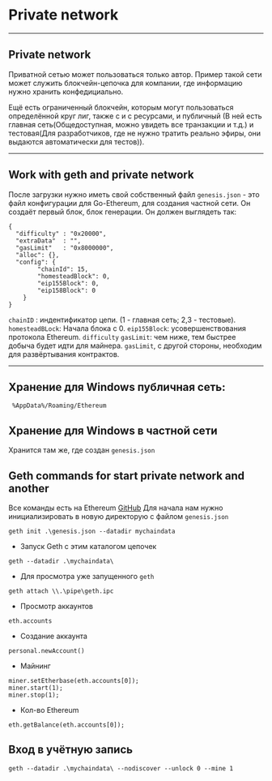 # Private network

<hr>

## Private network 
Приватной сетью может пользоваться только автор. Пример такой сети может служить блокчейн-цепочка для компании, где информацию нужно хранить конфедициально.

Ещё есть ограниченный блокчейн, которым могут пользоваться определённой круг лиг, также с и с ресурсами, и публичный (В ней есть главная сеть(Общедоступная, можно увидеть все транзакции и т.д.) и тестовая(Для разработчиков, где не нужно тратить реально эфиры, они выдаются автоматически для тестов)).

<hr>

## Work with geth and private network
После загрузки нужно иметь свой собственный файл `genesis.json` - это файл конфигурации для Go-Ethereum, для создания частной сети. Он создаёт первый блок, блок генерации. Он должен выглядеть так:

```
{
  "difficulty" : "0x20000",
  "extraData"  : "",
  "gasLimit"   : "0x8000000",
  "alloc": {},
  "config": {
        "chainId": 15,
        "homesteadBlock": 0,
        "eip155Block": 0,
        "eip158Block": 0
    }
}
```

`chainID` : индентификатор цепи. (1 - главная сеть; 2,3 - тестовые).
`homesteadBLock`: Начала блока с 0.
`eip155Block`: усовершенствования протокола Ethereum.
`difficulty` `gasLimit`: чем ниже, тем быстрее добыча будет идти для майнера. `gasLimit`, с другой стороны, необходим для развёртывания контрактов.

<hr>

## Хранение для Windows публичная сеть:

```
 %AppData%/Roaming/Ethereum
```

## Хранение для Windows в частной сети

Хранится там же, где создан `genesis.json`

## Geth commands for start private network and another

Все команды есть на Ethereum [GitHub](https://github.com/ethereum/wiki/wiki/JSON-RPC)
Для начала нам нужно инициализировать в новую директорую с файлом `genesis.json`

```
geth init .\genesis.json --datadir mychaindata
```

* Запуск Geth с этим каталогом цепочек
```
geth --datadir .\mychaindata\
```

* Для просмотра уже запущенного `geth`
```
geth attach \\.\pipe\geth.ipc
```

* Просмотр аккаунтов
```
eth.accounts
```

* Создание аккаунта
```
personal.newAccount()
```

* Майнинг
```
miner.setEtherbase(eth.accounts[0]);
miner.start(1);
miner.stop(1);
```

* Кол-во Ethereum
```
eth.getBalance(eth.accounts[0]);
```

## Вход в учётную запись

```
geth --datadir .\mychaindata\ --nodiscover --unlock 0 --mine 1
```
